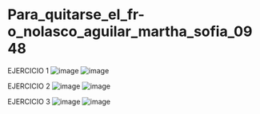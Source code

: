 # Para_quitarse_el_fr-o_nolasco_aguilar_martha_sofia_0948

EJERCICIO 1 
![image](https://github.com/user-attachments/assets/60b0f7df-9cb1-45a0-b3f4-bcdcf662fce5)
![image](https://github.com/user-attachments/assets/689c1132-9c59-44cd-b621-e535d762de8b)

EJERCICIO 2 
![image](https://github.com/user-attachments/assets/13b23e08-3f5e-43bf-b17a-248646747a85)
![image](https://github.com/user-attachments/assets/e977c032-90bb-4660-93e6-0dbd83c2caf9)

EJERCICIO 3
![image](https://github.com/user-attachments/assets/f879ad9a-817f-4f99-9500-3776e1112c1b)
![image](https://github.com/user-attachments/assets/923ed8e5-c680-44f7-8711-78c0a0e86c6c)






